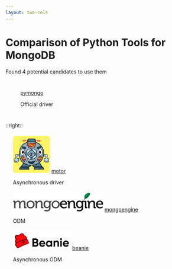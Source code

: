 ```yaml
---
layout: two-cols
---
```


# Comparison of Python Tools for MongoDB

Found 4 potential candidates to use them

<v-clicks>

<div style="margin: 40px;">
  <!-- <img style="height: 100px;" src="./assets/pymongo-logo.png" />s -->
  <a href="https://github.com/mongodb/mongo-python-driver"> pymongo </a> 
  <p> Official driver </p>
</div>


</v-clicks>
  
::right::


<v-clicks>

<div style="margin: 20px;">
  <img style="height: 100px;" src="./assets/motor-logo.png" />
  <a href="https://github.com/mongodb/motor"> motor </a> 
    <p> Asynchronous driver </p>
</div>

<div style="margin: 20px;">
  <img style="height: 50px;" src="./assets/mongoengine-logo.png" />
  <a href="https://github.com/MongoEngine/mongoengine"> mongoengine </a> 
  <p>ODM</p>
</div>

<div style="margin: 20px;">
  <img style="height: 50px;" src="./assets/beanie-logo.png" />
  <a href="https://github.com/BeanieODM/beanie"> beanie </a> <p>Asynchronous ODM</p>
</div>

</v-clicks>

<!-- ODM, Driver - what is it? -->